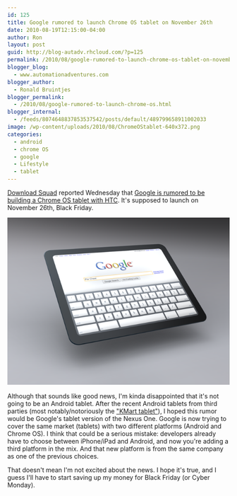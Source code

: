 ```yaml
---
id: 125
title: Google rumored to launch Chrome OS tablet on November 26th
date: 2010-08-19T12:15:00-04:00
author: Ron
layout: post
guid: http://blog-autadv.rhcloud.com/?p=125
permalink: /2010/08/google-rumored-to-launch-chrome-os-tablet-on-november-26th.html
blogger_blog:
  - www.automationadventures.com
blogger_author:
  - Ronald Bruintjes
blogger_permalink:
  - /2010/08/google-rumored-to-launch-chrome-os.html
blogger_internal:
  - /feeds/8074648837853537542/posts/default/489799658911002033
image: /wp-content/uploads/2010/08/ChromeOStablet-640x372.png
categories:
  - android
  - chrome OS
  - google
  - Lifestyle
  - tablet
---
```

[Download Squad](http://www.downloadsquad.com/) reported Wednesday that [Google is rumored to be building a Chrome OS tablet with HTC](http://www.downloadsquad.com/2010/08/18/google-verizon-chrome-os-tablet-on-sale-november-26-2010/). It's supposed to launch on November 26th, Black Friday.

![Concept art from Google of Chrome OS tablet](/wp-content/uploads/2010/08/ChromeOStablet.png)

Although that sounds like good news, I'm kinda disappointed that it's not going to be an Android tablet. After the recent Android tablets from third parties (most notably/notoriously the ["KMart tablet"](http://www.cnn.com/2010/TECH/mobile/07/29/android.tablet.gahran/index.html)), I hoped this rumor would be Google's tablet version of the Nexus One. Google is now trying to cover the same market (tablets) with two different platforms (Android and Chrome OS). I think that could be a serious mistake: developers already have to choose between iPhone/iPad and Android, and now you're adding a third platform in the mix. And that new platform is from the same company as one of the previous choices.

That doesn't mean I'm not excited about the news. I hope it's true, and I guess I'll have to start saving up my money for Black Friday (or Cyber Monday).